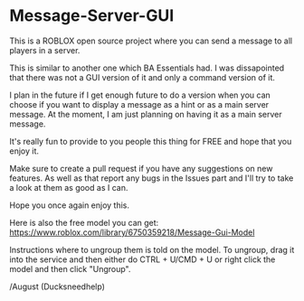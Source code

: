 # Message-Server-GUI
This is a ROBLOX open source project where you can send a message to all players in a server.


This is similar to another one which BA Essentials had. I was dissapointed that there was not a GUI version of it and only a command version of it. 

I plan in the future if I get enough future to do a version when you can choose if you want to display a message as a hint or as a main server message. At the moment, I am just planning on having it as a main server message. 

It's really fun to provide to you people this thing for FREE and hope that you enjoy it. 

Make sure to create a pull request if you have any suggestions on new features. As well as that report any bugs in the Issues part and I'll try to take a look at them as good as I can.

Hope you once again enjoy this.

Here is also the free model you can get: https://www.roblox.com/library/6750359218/Message-Gui-Model

Instructions where to ungroup them is told on the model. To ungroup, drag it into the service and then either do CTRL + U/CMD + U or right click the model and then click "Ungroup".


/August (Ducksneedhelp)
